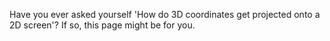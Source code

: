 Have you ever asked yourself 'How do 3D coordinates get projected onto a 2D screen'? If so, this page might be for you.
